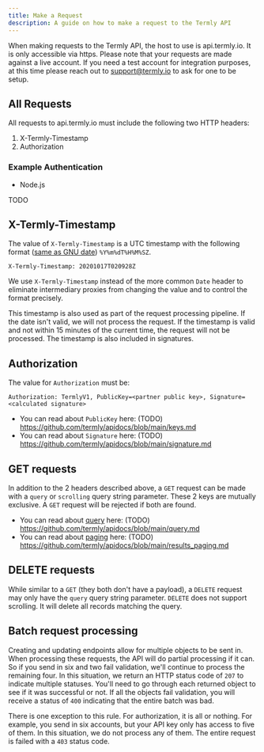 ```yaml
---
title: Make a Request
description: A guide on how to make a request to the Termly API
---
```


When making requests to the Termly API, the host to use is api.termly.io. It is only accessible via https. Please note that your requests are made against a live account. If you need a test account for integration purposes, at this time please reach out to support@termly.io to ask for one to be setup.

## All Requests
All requests to api.termly.io must include the following two HTTP headers:

1. X-Termly-Timestamp
2. Authorization

### Example Authentication

- Node.js

TODO



## X-Termly-Timestamp

The value of `X-Termly-Timestamp` is a UTC timestamp with the following format ([same as GNU date](https://man7.org/linux/man-pages/man1/date.1.html)) `%Y%m%dT%H%M%SZ`.

```X-Termly-Timestamp: 20201017T020928Z```

We use ```X-Termly-Timestamp``` instead of the more common ```Date``` header to eliminate intermediary proxies from changing the value and to control the format precisely.

This timestamp is also used as part of the request processing pipeline. If the date isn't valid, we will not process the request. If the timestamp is valid and not within 15 minutes of the current time, the request will not be processed. The timestamp is also included in signatures.

## Authorization

The value for ```Authorization``` must be:

```Authorization: TermlyV1, PublicKey=<partner public key>, Signature=<calculated signature>```

- You can read about ```PublicKey``` here: (TODO) https://github.com/termly/apidocs/blob/main/keys.md
- You can read about ```Signature``` here: (TODO) https://github.com/termly/apidocs/blob/main/signature.md

## GET requests

In addition to the 2 headers described above, a ```GET``` request can be made with a ```query``` or ```scrolling``` query string parameter. These 2 keys are mutually exclusive. A ```GET``` request will be rejected if both are found.

- You can read about [query](/docs/query) here: (TODO) https://github.com/termly/apidocs/blob/main/query.md
- You can read about [paging](/docs/paging) here: (TODO) https://github.com/termly/apidocs/blob/main/results_paging.md

## DELETE requests

While similar to a ```GET``` (they both don't have a payload), a ```DELETE``` request may only have the ```query``` query string parameter. ```DELETE``` does not support scrolling. It will delete all records matching the query.

## Batch request processing

Creating and updating endpoints allow for multiple objects to be sent in. When processing these requests, the API will do partial processing if it can. So if you send in six and two fail validation, we'll continue to process the remaining four. In this situation, we return an HTTP status code of ```207``` to indicate multiple statuses. You'll need to go through each returned object to see if it was successful or not. If all the objects fail validation, you will receive a status of ```400``` indicating that the entire batch was bad.

There is one exception to this rule. For authorization, it is all or nothing. For example, you send in six accounts, but your API key only has access to five of them. In this situation, we do not process any of them. The entire request is failed with a ```403``` status code.
